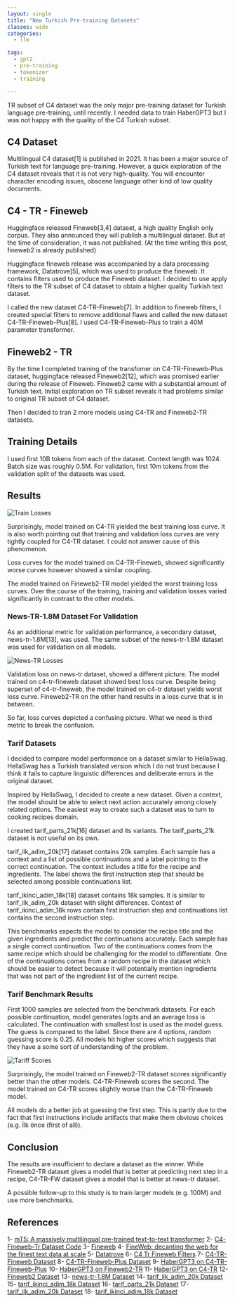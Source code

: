 ```yaml
---
layout: single
title: "New Turkish Pre-training Datasets"
classes: wide
categories:
  - llm

tags:
  - gpt2
  - pre-training
  - tokenizer
  - training

---
```


TR subset of C4 dataset was the only major pre-training dataset for Turkish language pre-training, until recently. I needed data to train HaberGPT3 but I was not happy with the quality of the C4 Turkish subset. 

## C4 Dataset

Multilingual C4 dataset[1] is published in 2021. It has been a major source of Turkish text for language pre-training. However, a quick exploration of the C4 dataset reveals that it is not very high-quality. You will encounter character encoding issues, obscene language other kind of low quality documents. 

## C4 - TR - Fineweb

Huggingface released Fineweb[3,4] dataset, a high quality English only corpus. They also announced they will publish a multilingual dataset. But at the time of consideration, it was not published. (At the time writing this post, fineweb2 is already published)

Huggingface fineweb release was accompanied by a data processing framework, Datatrove[5], which was used to produce the fineweb. It contains filters used to produce the Fineweb dataset. I decided to use apply filters to the TR subset of C4 dataset to obtain a higher quality Turkish text dataset.

I called the new dataset C4-TR-Fineweb[7]. In addition to fineweb filters, I created special filters to remove additional flaws and called the new dataset C4-TR-Fineweb-Plus[8]. I used C4-TR-Fineweb-Plus to train a 40M parameter transformer. 

## Fineweb2 - TR

By the time I completed training of the transfomer on C4-TR-Fineweb-Plus dataset, huggingface released Fineweb2[12], which was promised earlier during the release of Fineweb. Fineweb2 came with a substantial amount of Turkish text. Initial exploration on TR subset reveals it had problems similar to original TR subset of C4 dataset. 

Then I decided to tran 2 more models using C4-TR and Fineweb2-TR datasets.

## Training Details

I used first 10B tokens from each of the dataset. Context length was 1024. Batch size was roughly 0.5M. For validation, first 10m tokens from the validation split of the datasets was used. 

## Results 

![Train Losses]({{site.baseurl}}/assets/images/habergpt3-40m-train-val-losses.png)

Surprisingly, model trained on C4-TR yielded the best training loss curve. It is also worth pointing out that training and validation loss curves are very tightly coupled for C4-TR dataset. I could not answer cause of this phenomenon. 

Loss curves for the model trained on C4-TR-Fineweb, showed significantly worse curves however showed a similar coupling. 

The model trained on Fineweb2-TR model yielded the worst training loss curves. Over the course of the training, training and validation losses varied significantly in contrast to the other models. 

### News-TR-1.8M Dataset For Validation

As an additional metric for validation performance, a secondary dataset, news-tr-1.8M[13], was used. The same subset of the news-tr-1.8M dataset was used for validation on all models.

![News-TR Losses]({{site.baseurl}}/assets/images/habergpt3-40m-news-tr-val-losses.png)

Validation loss on news-tr dataset, showed a different picture. The model trained on c4-tr-fineweb dataset showed best loss curve. Despite being superset of c4-tr-fineweb, the model trained on c4-tr dataset yields worst loss curve. Fineweb2-TR on the other hand results in a loss curve that is in between.

So far, loss curves depicted a confusing picture. What we need is third metric to break the confusion. 

### Tarif Datasets

I decided to compare model performance on a dataset similar to HellaSwag. HellaSwag has a Turkish translated version which I do not trust because I think it fails to capture linguistic differences and deliberate errors in the original dataset. 

Inspired by HellaSwag, I decided to create a new dataset. Given a context, the model should be able to select next action accurately among closely related options. The easiest way to create such a dataset was to turn to cooking recipes domain. 

I created tarif_parts_21k[16] dataset and its variants. The tarif_parts_21k dataset is not useful on its own. 

tarif_ilk_adim_20k[17] dataset contains 20k samples. Each sample has a context and a list of possible continuations and a label pointing to the correct continuation. The context includes a title for the recipe and ingredients. The label shows the first instruction step that should be selected among possible continuations list.

tarif_ikinci_adim_18k[18] dataset contains 18k samples. It is similar to tarif_ilk_adim_20k dataset with slight differences. Context of tarif_ikinci_adim_18k rows contain first instruction step and continuations list contains the second instruction step.

This benchmarks expects the model to consider the recipe title and the given ingredients and predict the continuations accurately. Each sample has a single correct continuation. Two of the continuations comes from the same recipe which should be challenging for the model to differentiate. One of the continuations comes from a random recipe in the dataset which should be easier to detect because it will potentially mention ingredients that was not part of the ingredient list of the current recipe.

### Tarif Benchmark Results

First 1000 samples are selected from the benchmark datasets. For each possible continuation, model generates logits and an average loss is calculated. The continuation with smallest lost is used as the model guess. The guess is compared to the label. Since there are 4 options, random guessing score is 0.25. All models hit higher scores which suggests that they have a some sort of understanding of the problem. 

![Tariff Scores]({{site.baseurl}}/assets/images/habergpt3-40m-tarif-benchmark-results.png)

Surprisingly, the model trained on Fineweb2-TR dataset scores significantly better than the other models. C4-TR-Fineweb scores the second. The model trained on C4-TR scores slightly worse than the C4-TR-Fineweb model. 

All models do a better job at guessing the first step. This is partly due to the fact that first instructions include artifacts that make them obvious choices (e.g. İlk önce (first of all)). 

## Conclusion

The results are insufficient to declare a dataset as the winner. While Fineweb2-TR dataset gives a model that is better at predicting next step in a recipe, C4-TR-FW dataset gives a model that is better at news-tr dataset. 

A possible follow-up to this study is to train larger models (e.g. 100M) and use more benchmarks.

## References

1- [mT5: A massively multilingual pre-trained text-to-text transformer](https://arxiv.org/abs/2010.11934)
2- [C4-Fineweb-Tr Dataset Code](https://github.com/habanoz/c4_fineweb_tr_aws)
3- [Fineweb](https://huggingface.co/datasets/HuggingFaceFW/fineweb)
4- [FineWeb: decanting the web for the finest text data at scale](https://huggingface.co/spaces/HuggingFaceFW/blogpost-fineweb-v1)
5- [Datatrove](https://github.com/huggingface/datatrove)
6- [C4 Tr Fineweb Filters](https://github.com/habanoz/c4_fineweb_tr_aws)
7- [C4-TR-Fineweb Dataset](https://huggingface.co/datasets/habanoz/c4_tr_fineweb)
8- [C4-TR-Fineweb-Plus Dataset](https://huggingface.co/datasets/habanoz/c4_tr_fineweb_plus)
9- [HaberGPT3 on C4-TR-Fineweb-Plus](habanoz/haber-gpt-3-40M-8k-v1.0)
10- [HaberGPT3 on Fineweb2-TR](https://huggingface.co/habanoz/haber-gpt-3-40M-8k-fwb2-v1.003)
11- [HaberGPT3 on C4-TR](habanoz/haber-gpt-3-40M-8k-c4tr-v1.003)
12- [Fineweb2 Dataset](https://huggingface.co/datasets/HuggingFaceFW/fineweb-2)
13- [news-tr-1.8M Dataset](https://huggingface.co/datasets/habanoz/news-tr-1.8M)
14- [tarif_ilk_adim_20k Dataset](habanoz/tarif_ilk_adim_20k)
15- [tarif_ikinci_adim_18k Dataset](https://huggingface.co/datasets/habanoz/tarif_ikinci_adim_18k)
16- [tarif_parts_21k Dataset](https://huggingface.co/datasets/habanoz/tarif_parts_21k)
17- [tarif_ilk_adim_20k Dataset](https://huggingface.co/datasets/habanoz/tarif_ilk_adim_20k)
18- [tarif_ikinci_adim_18k Dataset](https://huggingface.co/datasets/habanoz/tarif_ikinci_adim_18k)